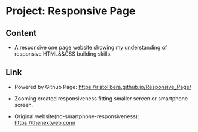 # Project: Responsive Page

## Content

- A responsive one page website showing my understanding of responsive HTML&&CSS building skills.

## Link

- Powered by Github Page:
https://ristolibera.github.io/Responsive_Page/

- Zooming created responsiveness fitting smaller screen or smartphone screen.

- Original website(no-smartphone-responsiveness):
https://thenextweb.com/


